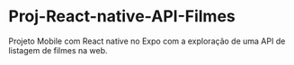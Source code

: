 # Proj-React-native-API-Filmes
Projeto Mobile com React native no Expo com a exploração de uma API de listagem de filmes na web.
